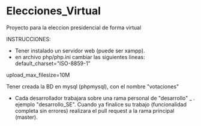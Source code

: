# Elecciones_Virtual
Proyecto para la eleccion presidencial de forma virtual

INSTRUCCIONES:
- Tener instalado un servidor web (puede ser xampp).
- en archivo php/php.ini cambiar las siguientes lineas:
default_charset="ISO-8859-1"

upload_max_filesize=10M

Tener creada la BD en mysql (phpmysql), con el nombre "votaciones"
- Cada desarrollador trabajara sobre una rama personal de "desarrollo" _ <sus iniciales nombre y apellido>. ejemplo "desarrollo_SE". Cuando ya finalice su trabajo (funcionalidad completa sin errores) realizara el pull request a la rama principal (master).
